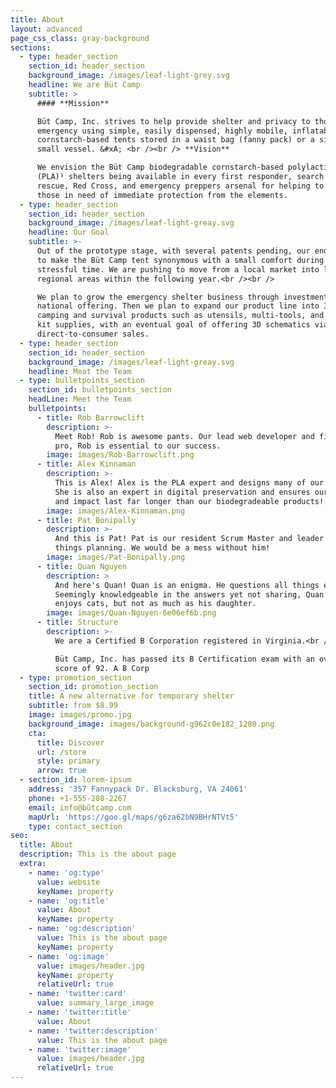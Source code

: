 ```yaml
---
title: About
layout: advanced
page_css_class: gray-background
sections:
  - type: header_section
    section_id: header_section
    background_image: /images/leaf-light-grey.svg
    headline: We are Büt Camp
    subtitle: >
      #### **Mission** 

      Büt Camp, Inc. strives to help provide shelter and privacy to those in any
      emergency using simple, easily dispensed, highly mobile, inflatable
      cornstarch-based tents stored in a waist bag (fanny pack) or a similar
      small vessel. &#xA; <br /><br /> **Vision**  

      We envision the Büt Camp biodegradable cornstarch-based polylactic acid
      (PLA)¹ shelters being available in every first responder, search and
      rescue, Red Cross, and emergency preppers arsenal for helping to treat
      those in need of immediate protection from the elements.
  - type: header_section
    section_id: header_section
    background_image: /images/leaf-light-greay.svg
    headline: Our Goal
    subtitle: >-
      Out of the prototype stage, with several patents pending, our end goal is
      to make the Büt Camp tent synonymous with a small comfort during a
      stressful time. We are pushing to move from a local market into larger
      regional areas within the following year.<br /><br />

      We plan to grow the emergency shelter business through investment into a
      national offering. Then we plan to expand our product line into 3D printed
      camping and survival products such as utensils, multi-tools, and first aid
      kit supplies, with an eventual goal of offering 3D schematics via
      direct-to-consumer sales.
  - type: header_section
    section_id: header_section
    background_image: /images/leaf-light-greay.svg
    headline: Meat the Team
  - type: bulletpoints_section
    section_id: bulletpoints_section
    headLine: Meet the Team
    bulletpoints:
      - title: Rob Barrowclift
        description: >-
          Meet Rob! Rob is awesome pants. Our lead web developer and financial
          pro, Rob is essential to our success.
        image: images/Rob-Barrowclift.png
      - title: Alex Kinnaman
        description: >-
          This is Alex! Alex is the PLA expert and designs many of our products.
          She is also an expert in digital preservation and ensures our research
          and impact last far longer than our biodegradeable products!
        image: images/Alex-Kinnaman.png
      - title: Pat Bonipally
        description: >-
          And this is Pat! Pat is our resident Scrum Master and leader of all
          things planning. We would be a mess without him!
        image: images/Pat-Bonipally.png
      - title: Quan Nguyen
        description: >
          And here's Quan! Quan is an enigma. He questions all things equally.
          Seemingly knowledgeable in the answers yet not sharing, Quan also
          enjoys cats, but not as much as his daughter.
        image: images/Quan-Nguyen-6e06ef6b.png
      - title: Structure
        description: >-
          We are a Certified B Corporation registered in Virginia.<br /><br />

          Büt Camp, Inc. has passed its B Certification exam with an overall
          score of 92. A B Corp
  - type: promotion_section
    section_id: promotion_section
    title: A new alternative for temporary shelter
    subtitle: from $8.99
    image: images/promo.jpg
    background_image: images/background-g962c0e182_1280.png
    cta:
      title: Discover
      url: /store
      style: primary
      arrow: true
  - section_id: lorem-ipsum
    address: '357 Fannypack Dr. Blacksburg, VA 24061'
    phone: +1-555-288-2267
    email: info@bütcamp.com
    mapUrl: 'https://goo.gl/maps/g6za62bN9BHrNTVt5'
    type: contact_section
seo:
  title: About
  description: This is the about page
  extra:
    - name: 'og:type'
      value: website
      keyName: property
    - name: 'og:title'
      value: About
      keyName: property
    - name: 'og:description'
      value: This is the about page
      keyName: property
    - name: 'og:image'
      value: images/header.jpg
      keyName: property
      relativeUrl: true
    - name: 'twitter:card'
      value: summary_large_image
    - name: 'twitter:title'
      value: About
    - name: 'twitter:description'
      value: This is the about page
    - name: 'twitter:image'
      value: images/header.jpg
      relativeUrl: true
---
```

